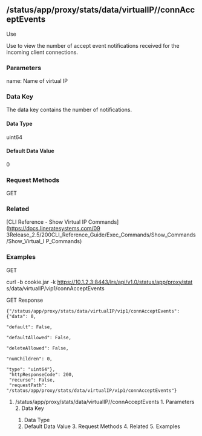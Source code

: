 ## /status/app/proxy/stats/data/virtualIP/<name>/connAcceptEvents

Use

Use to view the number of accept event notifications received for the incoming
client connections.

### Parameters

name: Name of virtual IP

### Data Key

The data key contains the number of notifications.

#### Data Type

uint64

#### Default Data Value

0

### Request Methods

GET

### Related

[CLI Reference - Show Virtual IP Commands](https://docs.lineratesystems.com/09
3Release_2.5/200CLI_Reference_Guide/Exec_Commands/Show_Commands/Show_Virtual_I
P_Commands)

### Examples

GET

curl -b cookie.jar -k https://10.1.2.3:8443/lrs/api/v1.0/status/app/proxy/stat
s/data/virtualIP/vip1/connAcceptEvents

GET Response

    
    {"/status/app/proxy/stats/data/virtualIP/vip1/connAcceptEvents": {"data": 0,
                                                                         "default": False,
                                                                         "defaultAllowed": False,
                                                                         "deleteAllowed": False,
                                                                         "numChildren": 0,
                                                                         "type": "uint64"},
     "httpResponseCode": 200,
     "recurse": False,
     "requestPath": "/status/app/proxy/stats/data/virtualIP/vip1/connAcceptEvents"}
    

  1. /status/app/proxy/stats/data/virtualIP/<name>/connAcceptEvents
    1. Parameters
    2. Data Key
      1. Data Type
      2. Default Data Value
    3. Request Methods
    4. Related
    5. Examples


